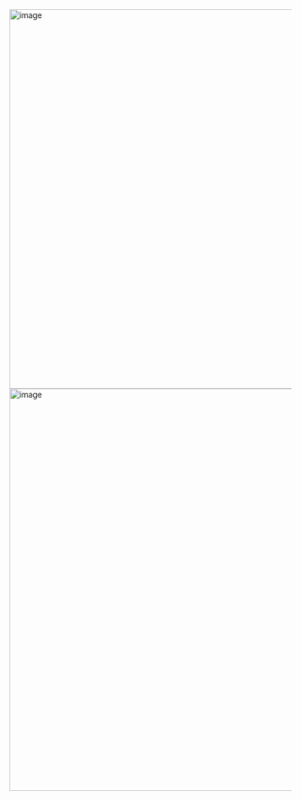 <img width="1097" height="676" alt="image" src="https://github.com/user-attachments/assets/26442eac-f2a0-4ef0-be87-5db783ce7cd3" />
<img width="1765" height="717" alt="image" src="https://github.com/user-attachments/assets/48d76ad2-175a-4c1a-9918-de65957f1d8b" />


